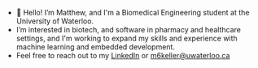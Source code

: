 - 👋 Hello! I’m Matthew, and I'm a Biomedical Engineering student at the University of Waterloo. 
- I’m interested in biotech, and software in pharmacy and healthcare settings, and I'm working to expand my skills and experience with machine learning and embedded development.
- Feel free to reach out to my [LinkedIn](https://www.linkedin.com/in/matthew-keller-5a16001b0/) or [m6keller@uwaterloo.ca](https://outlook.office.com/mail/deeplink/compose?mailtouri=mailto%3Am6keller%40uwaterloo.ca)


<!---
m6keller/m6keller is a ✨ special ✨ repository because its `README.md` (this file) appears on your GitHub profile.
You can click the Preview link to take a look at your changes.
--->
